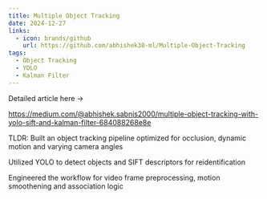 ```yaml
---
title: Multiple Object Tracking
date: 2024-12-27
links:
  - icon: brands/github
    url: https://github.com/abhishek30-ml/Multiple-Object-Tracking
tags:
  - Object Tracking
  - YOLO
  - Kalman Filter
---
```


Detailed article here ->

https://medium.com/@abhishek.sabnis2000/multiple-object-tracking-with-yolo-sift-and-kalman-filter-684088268e8e

TLDR: Built an object tracking pipeline optimized for occlusion, dynamic motion and varying camera angles 

Utilized YOLO to detect objects and SIFT descriptors for reidentification 

Engineered the workflow for video frame preprocessing, motion smoothening and association logic

<!--more-->

